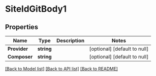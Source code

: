 # SiteIdGitBody1

## Properties
Name | Type | Description | Notes
------------ | ------------- | ------------- | -------------
**Provider** | **string** |  | [optional] [default to null]
**Composer** | **string** |  | [optional] [default to null]

[[Back to Model list]](../README.md#documentation-for-models) [[Back to API list]](../README.md#documentation-for-api-endpoints) [[Back to README]](../README.md)

